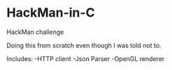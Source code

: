 # HackMan-in-C
HackMan challenge 

Doing this from scratch even though I was told not to.

Includes:
-HTTP client
-Json Parser
-OpenGL renderer
